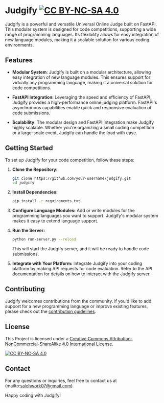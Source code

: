 # Judgify  [![CC BY-NC-SA 4.0][cc-by-nc-sa-shield]][cc-by-nc-sa] 

Judgify is a powerful and versatile Universal Online Judge built on FastAPI. This modular system is designed for code competitions, supporting a wide range of programming languages. Its flexibility allows for easy integration of new language modules, making it a scalable solution for various coding environments.

## Features

- **Modular System**: Judgify is built on a modular architecture, allowing easy integration of new language modules. This ensures support for virtually any programming language, making it a universal solution for code competitions.

- **FastAPI Integration**: Leveraging the speed and efficiency of FastAPI, Judgify provides a high-performance online judging platform. FastAPI's asynchronous capabilities enable quick and responsive evaluation of code submissions.

- **Scalability**: The modular design and FastAPI integration make Judgify highly scalable. Whether you're organizing a small coding competition or a large-scale event, Judgify can handle the load with ease.

## Getting Started

To set up Judgify for your code competition, follow these steps:

1. **Clone the Repository:**
   ```bash
   git clone https://github.com/your-username/judgify.git
   cd judgify
   ```

2. **Install Dependencies:**
   ```bash
   pip install -r requirements.txt
   ```

3. **Configure Language Modules:**
   Add or write modules for the programming languages you want to support. Judgify's modular system makes it easy to extend language support.

4. **Run the Server:**
   ```bash
   python run-server.py --reload
   ```
   This will start the Judgify server, and it will be ready to handle code submissions.

5. **Integrate with Your Platform:**
   Integrate Judgify into your coding platform by making API requests for code evaluation. Refer to the API documentation for details on how to interact with the Judgify server.

## Contributing

Judgify welcomes contributions from the community. If you'd like to add support for a new programming language or improve existing features, please check out the [contribution guidelines](CONTRIBUTING.md).

## License

This Project is licensed under a
[Creative Commons Attribution-NonCommercial-ShareAlike 4.0 International License][cc-by-nc-sa].

[![CC BY-NC-SA 4.0][cc-by-nc-sa-image]][cc-by-nc-sa]

[cc-by-nc-sa]: http://creativecommons.org/licenses/by-nc-sa/4.0/
[cc-by-nc-sa-image]: https://licensebuttons.net/l/by-nc-sa/4.0/88x31.png
[cc-by-nc-sa-shield]: https://img.shields.io/badge/License-CC%20BY--NC--SA%204.0-lightgrey.svg

## Contact

For any questions or inquiries, feel free to contact us at (mailto:salehwork07@gmail.com).

Happy coding with Judgify!
